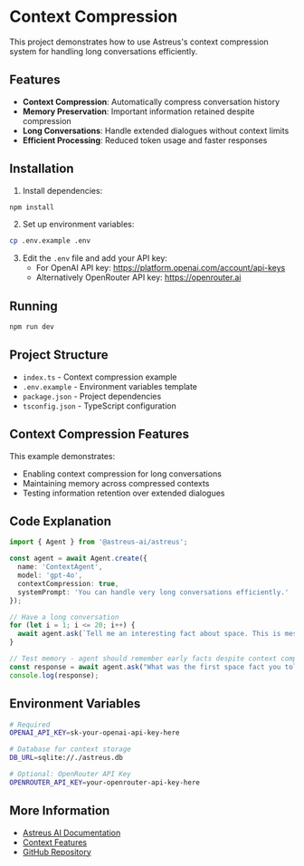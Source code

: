 # Context Compression

This project demonstrates how to use Astreus's context compression system for handling long conversations efficiently.

## Features

- **Context Compression**: Automatically compress conversation history
- **Memory Preservation**: Important information retained despite compression
- **Long Conversations**: Handle extended dialogues without context limits
- **Efficient Processing**: Reduced token usage and faster responses

## Installation

1. Install dependencies:
```bash
npm install
```

2. Set up environment variables:
```bash
cp .env.example .env
```

3. Edit the `.env` file and add your API key:
   - For OpenAI API key: https://platform.openai.com/account/api-keys
   - Alternatively OpenRouter API key: https://openrouter.ai

## Running

```bash
npm run dev
```

## Project Structure

- `index.ts` - Context compression example
- `.env.example` - Environment variables template
- `package.json` - Project dependencies
- `tsconfig.json` - TypeScript configuration

## Context Compression Features

This example demonstrates:
- Enabling context compression for long conversations
- Maintaining memory across compressed contexts
- Testing information retention over extended dialogues

## Code Explanation

```typescript
import { Agent } from '@astreus-ai/astreus';

const agent = await Agent.create({
  name: 'ContextAgent',
  model: 'gpt-4o',
  contextCompression: true,
  systemPrompt: 'You can handle very long conversations efficiently.'
});

// Have a long conversation
for (let i = 1; i <= 20; i++) {
  await agent.ask(`Tell me an interesting fact about space. This is message #${i}.`);
}

// Test memory - agent should remember early facts despite context compression
const response = await agent.ask("What was the first space fact you told me?");
console.log(response);
```

## Environment Variables

```bash
# Required
OPENAI_API_KEY=sk-your-openai-api-key-here

# Database for context storage
DB_URL=sqlite://./astreus.db

# Optional: OpenRouter API Key
OPENROUTER_API_KEY=your-openrouter-api-key-here
```

## More Information

- [Astreus AI Documentation](https://astreus.org/docs)
- [Context Features](https://astreus.org/docs/framework/context)
- [GitHub Repository](https://github.com/astreus-ai/astreus)